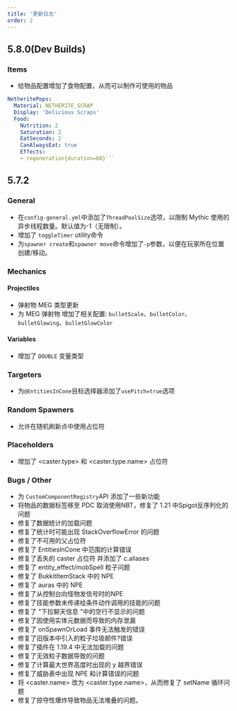 ```yaml
---
title: '更新日志'
order: 2
---
```




## 5.8.0(Dev Builds)

### Items

- 给物品配置增加了食物配置，从而可以制作可使用的物品
```yaml
NetheritePops:
  Material: NETHERITE_SCRAP
  Display: 'Delicious Scraps'
  Food:
    Nutrition: 2
    Saturation: 2
    EatSeconds: 2
    CanAlwaysEat: true
    Effects:
    - regeneration{duration=60}```

```

## 5.7.2

### General
- 在`config-general.yml`中添加了`ThreadPoolSize`选项，以限制 Mythic 使用的异步线程数量。默认值为-1（无限制）。
- 增加了 `toggleTimer` utility命令
- 为`spawner create`和`spawner move`命令增加了`-p`参数，以便在玩家所在位置创建/移动。

### Mechanics
#### Projectiles
- 弹射物 MEG 类型更新
- 为 MEG 弹射物 增加了相关配置: `bulletScale`、`bulletColor`、`bulletGlowing`、`bulletGlowColor`

#### Variables
- 增加了 `DOUBLE` 变量类型

### Targeters
- 为`@EntitiesInCone`目标选择器添加了`usePitch=true`选项

### Random Spawners
- 允许在随机刷新点中使用占位符

### Placeholders
- 增加了 \<caster.type> 和 \<caster.type.name> 占位符

### Bugs / Other
- 为 `CustomComponentRegistry`API 添加了一些新功能
- 将物品的数据标签移至 PDC 取消使用NBT，修复了 1.21 中Spigot反序列化的问题
- 修复了数据统计的加载问题
- 修复了统计时可能出现 StackOverflowError 的问题
- 修复了不可用的父占位符
- 修复了 EntitieslnCone 中范围的计算错误
- 修复了丢失的 caster 占位符 并添加了 c.aliases
- 修复了 entity_effect/mobSpell 粒子问题
- 修复了 BukkitItemStack 中的 NPE
- 修复了 auras 中的 NPE
- 修复了从控制台向怪物发信号时的NPE
- 修复了技能参数未传递给条件动作调用的技能的问题
- 修复了 "下拉聊天信息 "中的空行不显示的问题
- 修复了因使用实体元数据而导致的内存泄漏
- 修复了 onSpawnOrLoad 事件无法触发的错误
- 修复了旧版本中引入的粒子垃圾邮件?错误
- 修复了插件在 1.19.4 中无法加载的问题
- 修复了无效粒子数据导致的问题
- 修复了计算最大世界高度时出现的 y 越界错误
- 修复了威胁表中出现 NPE 和计算错误的问题
- 将 <caster.name> 改为 <caster.type.name>，从而修复了 setName 循环问题
- 修复了掠夺性爆炸导致物品无法堆叠的问题。
